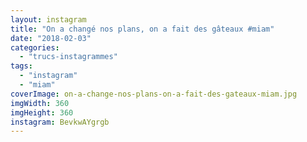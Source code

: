 ```yaml
---
layout: instagram
title: "On a changé nos plans, on a fait des gâteaux #miam"
date: "2018-02-03"
categories: 
  - "trucs-instagrammes"
tags: 
  - "instagram"
  - "miam"
coverImage: on-a-change-nos-plans-on-a-fait-des-gateaux-miam.jpg
imgWidth: 360
imgHeight: 360
instagram: BevkwAYgrgb
---
```

